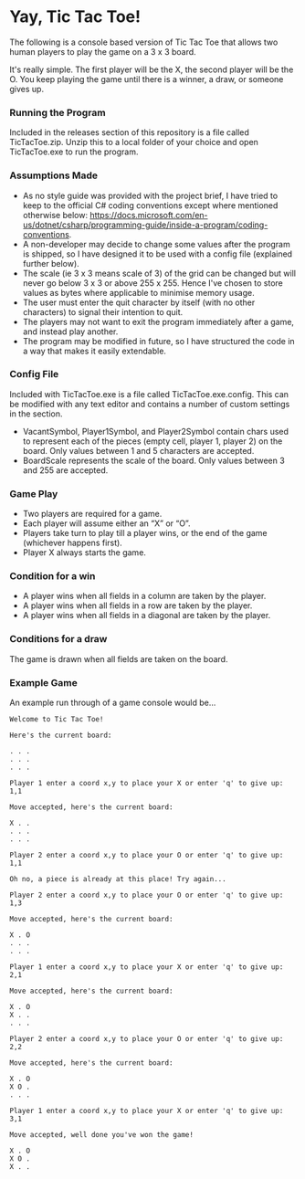 # Yay, Tic Tac Toe!  

The following is a console based version of Tic Tac Toe that allows two human players to play the game on a 3 x 3 board.

It's really simple. The first player will be the X, the second player will be the O. You keep playing the game until there is a winner, a draw, or someone gives up.

### Running the Program
Included in the releases section of this repository is a file called TicTacToe.zip. Unzip this to a local folder of your choice and open TicTacToe.exe to run the program.

### Assumptions Made
* As no style guide was provided with the project brief, I have tried to keep to the official C# coding conventions except where mentioned otherwise below: https://docs.microsoft.com/en-us/dotnet/csharp/programming-guide/inside-a-program/coding-conventions.
* A non-developer may decide to change some values after the program is shipped, so I have designed it to be used with a config file (explained further below).
* The scale (ie 3 x 3 means scale of 3) of the grid can be changed but will never go below 3 x 3 or above 255 x 255. Hence I've chosen to store values as bytes where applicable to minimise memory usage.
* The user must enter the quit character by itself (with no other characters) to signal their intention to quit.
* The players may not want to exit the program immediately after a game, and instead play another.
* The program may be modified in future, so I have structured the code in a way that makes it easily extendable.

### Config File
Included with TicTacToe.exe is a file called TicTacToe.exe.config. This can be modified with any text editor and contains a number of custom settings in the <appSettings> section.

* VacantSymbol, Player1Symbol, and Player2Symbol contain chars used to represent each of the pieces (empty cell, player 1, player 2) on the board. Only values between 1 and 5 characters are accepted.
* BoardScale represents the scale of the board. Only values between 3 and 255 are accepted.

### Game Play

* Two players are required for a game.  
* Each player will assume either an “X” or “O”.  
* Players take turn to play till a player wins, or the end of the game (whichever happens first).  
* Player X always starts the game.  

### Condition for a win

* A player wins when all fields in a column are taken by the player.
* A player wins when all fields in a row are taken by the player.
* A player wins when all fields in a diagonal are taken by the player.

### Conditions for a draw

The game is drawn when all fields are taken on the board.  

### Example Game

An example run through of a game console would be...

~~~
Welcome to Tic Tac Toe!

Here's the current board:

. . .
. . .
. . .

Player 1 enter a coord x,y to place your X or enter 'q' to give up: 1,1

Move accepted, here's the current board:

X . .  
. . . 
. . .

Player 2 enter a coord x,y to place your O or enter 'q' to give up: 1,1

Oh no, a piece is already at this place! Try again...

Player 2 enter a coord x,y to place your O or enter 'q' to give up: 1,3

Move accepted, here's the current board:

X . O  
. . . 
. . .

Player 1 enter a coord x,y to place your X or enter 'q' to give up: 2,1

Move accepted, here's the current board:

X . O  
X . . 
. . .

Player 2 enter a coord x,y to place your O or enter 'q' to give up: 2,2

Move accepted, here's the current board:

X . O  
X O . 
. . .

Player 1 enter a coord x,y to place your X or enter 'q' to give up: 3,1

Move accepted, well done you've won the game!  

X . O  
X O . 
X . .
~~~